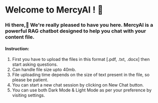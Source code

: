# Welcome to MercyAI ! 🤖

### Hi there,👋 We're really pleased to have you here. MercyAI is a powerful RAG chatbot designed to help you chat with your content file.

#### Instruction: 
1. First you have to upload the files in this format [.pdf, .txt, .docx] then start asking questions.
2. Can handle file size upto 40mb.
3. File uploading time depends on the size of text present in the file, so please be patient.
4. You can start a new chat session by clicking on New Chat button.
5. You can use both Dark Mode & Light Mode as per your preference by visiting settings.
